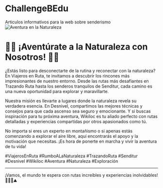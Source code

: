 # ChallengeBEdu
Articulos informativos para la web sobre senderismo
![Aventura en la Naturaleza](https://pixabay.com/es/photos/monta%C3%B1eros-monta%C3%B1as-rastro-5649828/)

# 🌄🌿 ¡Aventúrate a la Naturaleza con Nosotros! 🌿🌄

¿Estás listo para desconectarte de la rutina y reconectar con la naturaleza? En Viajeros en Ruta, te invitamos a descubrir los rincones más impresionantes de nuestro entorno. Desde las rutas más desafiantes en Trazando Ruta hasta los senderos tranquilos de Senditur, cada camino es una nueva oportunidad para explorar y maravillarte.

Nuestra misión es llevarte a lugares donde la naturaleza revela su verdadera esencia. En Desnivel, compartimos las mejores técnicas y consejos para que cada ascenso sea seguro y emocionante. Y si buscas inspiración para tu próxima aventura, Wikiloc es tu aliado perfecto con rutas detalladas y experiencias compartidas por otros apasionados como tú.

No importa si eres un experto en montañismo o si apenas estás comenzando a explorar el aire libre, aquí encontrarás el apoyo y la motivación que necesitas. ¡Es hora de ponerte en marcha y vivir la aventura de tu vida!

#ViajerosEnRuta #RumboALaNaturaleza #TrazandoRuta #Senditur #Desnivel #Wikiloc #Aventura #Naturaleza #Exploración

---

¡Vamos, el mundo te espera con rutas increíbles y experiencias inolvidables! 🚶‍♂️🌳⛰️
